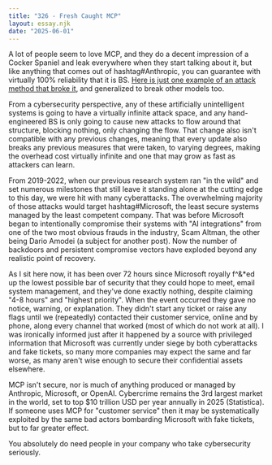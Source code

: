 ```yaml
---
title: "326 - Fresh Caught MCP"
layout: essay.njk
date: "2025-06-01"
---
```


A lot of people seem to love MCP, and they do a decent impression of a Cocker Spaniel and leak everywhere when they start talking about it, but like anything that comes out of hashtag#Anthropic, you can guarantee with virtually 100% reliability that it is BS. [Here is just one example of an attack method that broke it](https://hiddenlayer.com/innovation-hub/beyond-mcp-expanding-agentic-function-parameter-abuse/), and generalized to break other models too.

From a cybersecurity perspective, any of these artificially unintelligent systems is going to have a virtually infinite attack space, and any hand-engineered BS is only going to cause new attacks to flow around that structure, blocking nothing, only changing the flow. That change also isn't compatible with any previous changes, meaning that every update also breaks any previous measures that were taken, to varying degrees, making the overhead cost virtually infinite and one that may grow as fast as attackers can learn.

From 2019-2022, when our previous research system ran "in the wild" and set numerous milestones that still leave it standing alone at the cutting edge to this day, we were hit with many cyberattacks. The overwhelming majority of those attacks would target hashtag#Microsoft, the least secure systems managed by the least competent company. That was before Microsoft began to intentionally compromise their systems with "AI integrations" from one of the two most obvious frauds in the industry, Scam Altman, the other being Dario Amodei (a subject for another post). Now the number of backdoors and persistent compromise vectors have exploded beyond any realistic point of recovery.

As I sit here now, it has been over 72 hours since Microsoft royally f^&*ed up the lowest possible bar of security that they could hope to meet, email system management, and they've done exactly nothing, despite claiming "4-8 hours" and "highest priority". When the event occurred they gave no notice, warning, or explanation. They didn't start any ticket or raise any flags until we (repeatedly) contacted their customer service, online and by phone, along every channel that worked (most of which do not work at all). I was ironically informed just after it happened by a source with privileged information that Microsoft was currently under siege by both cyberattacks and fake tickets, so many more companies may expect the same and far worse, as many aren't wise enough to secure their confidential assets elsewhere.

MCP isn't secure, nor is much of anything produced or managed by Anthropic, Microsoft, or OpenAI. Cybercrime remains the 3rd largest market in the world, set to top $10 trillion USD per year annually in 2025 (Statistica). If someone uses MCP for "customer service" then it may be systematically exploited by the same bad actors bombarding Microsoft with fake tickets, but to far greater effect.

You absolutely do need people in your company who take cybersecurity seriously.